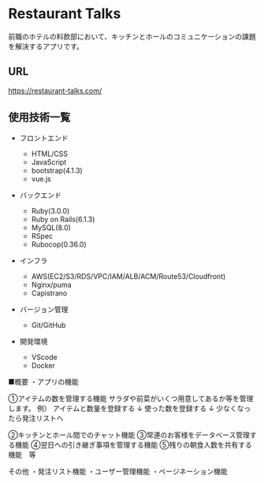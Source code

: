 # Restaurant Talks

前職のホテルの料飲部において、キッチンとホールのコミュニケーションの課題を解決するアプリです。

## URL
https://restaurant-talks.com/

## 使用技術一覧

+ フロントエンド
  + HTML/CSS
  + JavaScript
  + bootstrap(4.1.3)
  + vue.js

+ バックエンド
  + Ruby(3.0.0)
  + Ruby on Rails(6.1.3)
  + MySQL(8.0)
  + RSpec
  + Rubocop(0.36.0)

+ インフラ
  + AWS(EC2/S3/RDS/VPC/IAM/ALB/ACM/Route53/Cloudfront)
  + Nginx/puma
  + Capistrano

+ バージョン管理
  + Git/GitHub

+ 開発環境
  + VScode
  + Docker






■概要
・アプリの機能

①アイテムの数を管理する機能
サラダや前菜がいくつ用意してあるか等を管理します。
例）
アイテムと数量を登録する
↓
使った数を登録する
↓
少なくなったら発注リストへ

②キッチンとホール間でのチャット機能
③常連のお客様をデータベース管理する機能
④翌日への引き継ぎ事項を管理する機能
⑤残りの朝食人数を共有する機能　等

その他
・発注リスト機能
・ユーザー管理機能
・ページネーション機能


